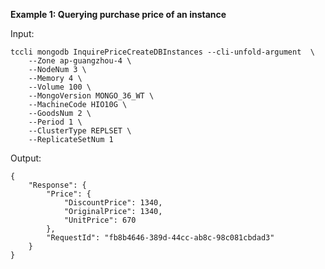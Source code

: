 **Example 1: Querying purchase price of an instance**



Input: 

```
tccli mongodb InquirePriceCreateDBInstances --cli-unfold-argument  \
    --Zone ap-guangzhou-4 \
    --NodeNum 3 \
    --Memory 4 \
    --Volume 100 \
    --MongoVersion MONGO_36_WT \
    --MachineCode HIO10G \
    --GoodsNum 2 \
    --Period 1 \
    --ClusterType REPLSET \
    --ReplicateSetNum 1
```

Output: 
```
{
    "Response": {
        "Price": {
            "DiscountPrice": 1340,
            "OriginalPrice": 1340,
            "UnitPrice": 670
        },
        "RequestId": "fb8b4646-389d-44cc-ab8c-98c081cbdad3"
    }
}
```

